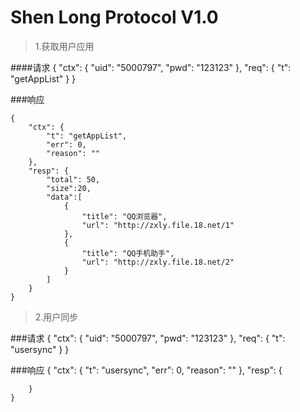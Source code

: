 Shen Long Protocol V1.0
====


> 1.获取用户应用

####请求
    {
        "ctx": {
            "uid": "5000797",
            "pwd": "123123"
        },
        "req": {
            "t": "getAppList"
        }
    }

###响应

    {
        "ctx": {
            "t": "getAppList",
            "err": 0,
            "reason": ""
        },
        "resp": {
            "total": 50,
            "size":20,
            "data":[
                {
                    "title": "QQ浏览器",
                    "url": "http://zxly.file.18.net/1"
                },
                {
                    "title": "QQ手机助手",
                    "url": "http://zxly.file.18.net/2"
                }
            ]
        } 
    }
    
> 2.用户同步

###请求
    {
        "ctx": {
            "uid": "5000797",
            "pwd": "123123"
        },
        "req": {
            "t": "usersync"
        }
    }

###响应
    {
        "ctx": {
            "t": "usersync",
            "err": 0,
            "reason": ""
        },
        "resp": {
            
        }
    }

  
